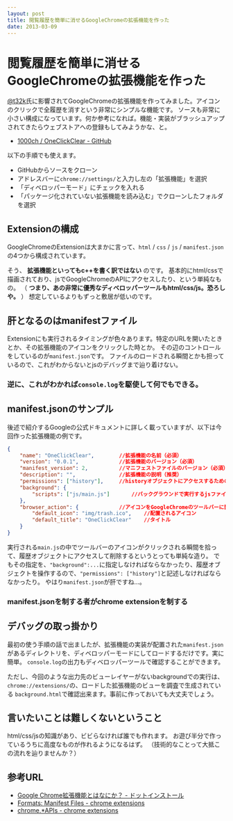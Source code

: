 ```yaml
---
layout: post
title: 閲覧履歴を簡単に消せるGoogleChromeの拡張機能を作った
date: 2013-03-09
---
```


# 閲覧履歴を簡単に消せるGoogleChromeの拡張機能を作った

[@t32k](https://twitter.com/t32k/)氏に影響されてGoogleChromeの拡張機能を作ってみました。アイコンのクリックで全履歴を消すという非常にシンプルな機能です。
ソースも非常に小さい構成になっています。何か参考になれば。機能・実装がブラッシュアップされてきたらウェブストアへの登録もしてみようかな、と。

- [1000ch / OneClickClear - GitHub](https://github.com/1000ch/OneClickClear)

以下の手順でも使えます。

- GitHubからソースをクローン
- アドレスバーに`chrome://settings/`と入力し左の「拡張機能」を選択
- 「ディベロッパーモード」にチェックを入れる
- 「パッケージ化されていない拡張機能を読み込む」でクローンしたフォルダを選択

## Extensionの構成

GoogleChromeのExtensionは大まかに言って、`html` / `css` / `js` / `manifest.json`の4つから構成されています。

そう、 **拡張機能といってもc++を書く訳ではない** のです。
基本的にhtml/cssで描画されており、jsでGoogleChromeのAPIにアクセスしたり、という単純なもの。
（ **つまり、あの非常に優秀なディベロッパーツールもhtml/css/js。恐ろしや。** ）
想定しているよりもずっと敷居が低いのです。

## 肝となるのはmanifestファイル

Extensionにも実行されるタイミングが色々あります。特定のURLを開いたときとか、その拡張機能のアイコンをクリックした時とか。
その辺のコントロールをしているのが`manifest.json`です。
ファイルのロードされる瞬間とかも担っているので、これがわからないとjsのデバッグまで辿り着けない。

### 逆に、これがわかれば`console.log`を駆使して何でもできる。

## manifest.jsonのサンプル

後述で紹介するGoogleの公式ドキュメントに詳しく載っていますが、以下は今回作った拡張機能の例です。

```json
{
	"name": "OneClickClear",		//拡張機能の名前（必須）
	"version": "0.0.1",				//拡張機能のバージョン（必須）
	"manifest_version": 2,			//マニフェストファイルのバージョン（必須）
	"description": "",				//拡張機能の説明（推奨）
	"permissions": ["history"],		//historyオブジェクトにアクセスするための許可
	"background": {
		"scripts": ["js/main.js"]		//バックグラウンドで実行するjsファイル
	},
	"browser_action": {				//アイコンをGoogleChromeのツールバーに置くのでその設定
		"default_icon": "img/trash.ico",	//配置されるアイコン
		"default_title": "OneClickClear"	//タイトル
	}
}
```

実行される`main.js`の中でツールバーのアイコンがクリックされる瞬間を拾って、履歴オブジェクトにアクセスして削除するというとっても単純な造り。
でもその指定を、`"background":...`に指定しなければならなかったり、履歴オブジェクトを操作するので、`"permissions": ["history"]`と記述しなければならなかったり。
やはり`manifest.json`が肝ですね…。

### manifest.jsonを制する者がchrome extensionを制する

## デバッグの取っ掛かり

最初の使う手順の話で出ましたが、拡張機能の実装が配置された`manifest.json`があるディレクトリを、ディベロッパーモードにしてロードするだけです。実に簡単。
`console.log`の出力もディベロッパーツールで確認することができます。

ただし、今回のような出力先のビューレイヤーがないbackgroundでの実行は、`chrome://extensions/`の、ロードした拡張機能のビューを調査で生成されている
`background.html`で確認出来ます。事前に作っておいても大丈夫でしょう。

## 言いたいことは難しくないということ

html/css/jsの知識があり、ビビらなければ誰でも作れます。
お遊び半分で作っているうちに高度なものが作れるようになるはず。
（技術的なことって大抵この流れを辿りませんか？）

## 参考URL

- [Google Chrome拡張機能とはなにか？ - ドットインストール](http://dotinstall.com/lessons/basic_chrome_v2/14001)
- [Formats: Manifest Files - chrome extensions](http://developer.chrome.com/extensions/manifest.html)
- [chrome.*APIs - chrome extensions](http://developer.chrome.com/extensions/api_index.html)
